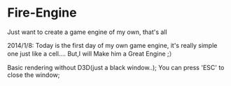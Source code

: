 Fire-Engine
===========

Just want to create a game engine of my own, that's all

2014/1/8:
  Today is the first day of my own game engine, it's really simple one just like a cell.... 
  But,I will Make him a Great Engine ;）
  
  Basic rendering without D3D(just a black window..);
  You can press 'ESC' to close the window;
